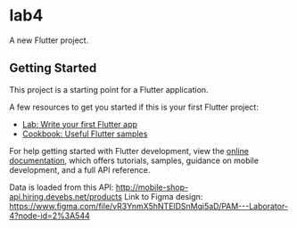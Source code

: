 # lab4

A new Flutter project.

## Getting Started

This project is a starting point for a Flutter application.

A few resources to get you started if this is your first Flutter project:

- [Lab: Write your first Flutter app](https://docs.flutter.dev/get-started/codelab)
- [Cookbook: Useful Flutter samples](https://docs.flutter.dev/cookbook)

For help getting started with Flutter development, view the
[online documentation](https://docs.flutter.dev/), which offers tutorials,
samples, guidance on mobile development, and a full API reference.

Data is loaded from this API: http://mobile-shop-api.hiring.devebs.net/products
Link to Figma design: https://www.figma.com/file/vR3YnmX5hNTElDSnMqi5aD/PAM---Laborator-4?node-id=2%3A544

